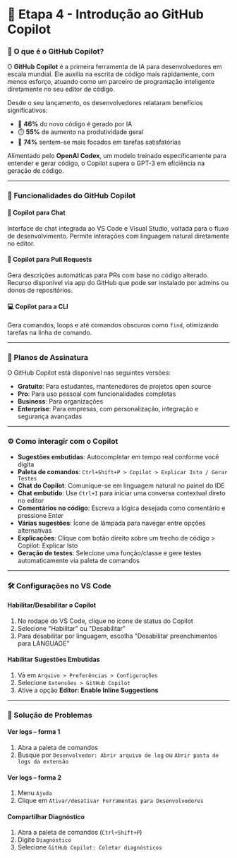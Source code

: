 # 💬 Etapa 4 - Introdução ao GitHub Copilot

### 🧠 O que é o GitHub Copilot?

O **GitHub Copilot** é a primeira ferramenta de IA para desenvolvedores em escala mundial. Ele auxilia na escrita de código mais rapidamente, com menos esforço, atuando como um parceiro de programação inteligente diretamente no seu editor de código.

Desde o seu lançamento, os desenvolvedores relataram benefícios significativos:

- 🚀 **46%** do novo código é gerado por IA  
- ⏱️ **55%** de aumento na produtividade geral  
- 🎯 **74%** sentem-se mais focados em tarefas satisfatórias  

Alimentado pelo **OpenAI Codex**, um modelo treinado especificamente para entender e gerar código, o Copilot supera o GPT-3 em eficiência na geração de código.

---

### 🔧 Funcionalidades do GitHub Copilot

#### 💬 Copilot para Chat
Interface de chat integrada ao VS Code e Visual Studio, voltada para o fluxo de desenvolvimento. Permite interações com linguagem natural diretamente no editor.

#### 🔁 Copilot para Pull Requests
Gera descrições automáticas para PRs com base no código alterado. Recurso disponível via app do GitHub que pode ser instalado por admins ou donos de repositórios.

#### 💻 Copilot para a CLI
Gera comandos, loops e até comandos obscuros como `find`, otimizando tarefas na linha de comando.

---

### 💼 Planos de Assinatura

O GitHub Copilot está disponível nas seguintes versões:

- **Gratuito**: Para estudantes, mantenedores de projetos open source
- **Pro**: Para uso pessoal com funcionalidades completas
- **Business**: Para organizações
- **Enterprise**: Para empresas, com personalização, integração e segurança avançadas

---

### ⚙️ Como interagir com o Copilot

- **Sugestões embutidas**: Autocompletar em tempo real conforme você digita
- **Paleta de comandos**: `Ctrl+Shift+P > Copilot > Explicar Isto / Gerar Testes`
- **Chat do Copilot**: Comunique-se em linguagem natural no painel do IDE
- **Chat embutido**: Use `Ctrl+I` para iniciar uma conversa contextual direto no editor
- **Comentários no código**: Escreva a lógica desejada como comentário e pressione Enter
- **Várias sugestões**: Ícone de lâmpada para navegar entre opções alternativas
- **Explicações**: Clique com botão direito sobre um trecho de código > Copilot: Explicar Isto
- **Geração de testes**: Selecione uma função/classe e gere testes automaticamente via paleta de comandos

---

### 🛠️ Configurações no VS Code

#### Habilitar/Desabilitar o Copilot

1. No rodapé do VS Code, clique no ícone de status do Copilot  
2. Selecione "Habilitar" ou "Desabilitar"  
3. Para desabilitar por linguagem, escolha "Desabilitar preenchimentos para LANGUAGE"

#### Habilitar Sugestões Embutidas

1. Vá em `Arquivo > Preferências > Configurações`  
2. Selecione `Extensões > GitHub Copilot`  
3. Ative a opção **Editor: Enable Inline Suggestions**

---

### 🧩 Solução de Problemas

#### Ver logs – forma 1

1. Abra a paleta de comandos  
2. Busque por `Desenvolvedor: Abrir arquivo de log` ou `Abrir pasta de logs da extensão`

#### Ver logs – forma 2

1. Menu `Ajuda`  
2. Clique em `Ativar/desativar Ferramentas para Desenvolvedores`

#### Compartilhar Diagnóstico

1. Abra a paleta de comandos (`Ctrl+Shift+P`)  
2. Digite `Diagnóstico`  
3. Selecione `GitHub Copilot: Coletar diagnósticos`